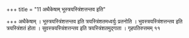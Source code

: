 +++
title = "11 अथैकेषाम् भूस्त्रयस्त्रिंशत्तन्तव इति"

+++
अथैकेषाम् । भूस्त्रयस्त्रिंशत्तन्तव इति त्रयस्त्रिंशतमध्वर्युः प्रतनोति । भुवस्त्रयस्त्रिंशत्तन्तव इति त्रयस्त्रिंशतं होता । सुवस्त्रयस्त्रिंशत्तन्तव इति त्रयस्त्रिंशतमुद्गाता । गृहपतिरुत्तमम् ११